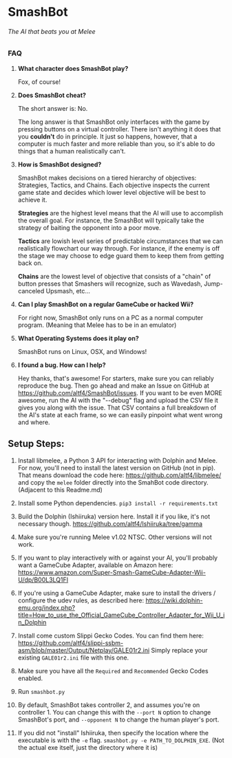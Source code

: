 # SmashBot
###### The AI that beats you at Melee

### FAQ

1. **What character does SmashBot play?**

    Fox, of course!

2. **Does SmashBot cheat?**

    The short answer is: No.

    The long answer is that SmashBot only interfaces with the game by pressing buttons on a virtual controller. There isn't anything it does that you **couldn't** do in principle. It just so happens, however, that a computer is much faster and more reliable than you, so it's able to do things that a human realistically can't.

3. **How is SmashBot designed?**

    SmashBot makes decisions on a tiered hierarchy of objectives: Strategies, Tactics, and Chains. Each objective inspects the current game state and decides which lower level objective will be best to achieve it.

    **Strategies** are the highest level means that the AI will use to accomplish the overall goal. For instance, the SmashBot will typically take the strategy of baiting the opponent into a poor move.

    **Tactics** are lowish level series of predictable circumstances that we can realistically flowchart our way through. For instance, if the enemy is off the stage we may choose to edge guard them to keep them from getting back on.

    **Chains** are the lowest level of objective that consists of a "chain" of button presses that Smashers will recognize, such as Wavedash, Jump-canceled Upsmash, etc...

5. **Can I play SmashBot on a regular GameCube or hacked Wii?**

    For right now, SmashBot only runs on a PC as a normal computer program. (Meaning that Melee has to be in an emulator)

5. **What Operating Systems does it play on?**

    SmashBot runs on Linux, OSX, and Windows!

7. **I found a bug. How can I help?**

    Hey thanks, that's awesome! For starters, make sure you can reliably reproduce the bug. Then go ahead and make an Issue on GitHub at https://github.com/altf4/SmashBot/issues. If you want to be even MORE awesome, run the AI with the "--debug" flag and upload the CSV file it gives you along with the issue. That CSV contains a full breakdown of the AI's state at each frame, so we can easily pinpoint what went wrong and where.


## Setup Steps:

1. Install libmelee, a Python 3 API for interacting with Dolphin and Melee. For now, you'll need to install the latest version on GitHub (not in pip). That means download the code here:
https://github.com/altf4/libmelee/ and copy the `melee` folder directly into the SmahBot code directory. (Adjacent to this Readme.md)

2. Install some Python dependencies. `pip3 install -r requirements.txt`

3. Build the Dolphin (Ishiiruka) version here. Install it if you like, it's not necessary though.
https://github.com/altf4/Ishiiruka/tree/gamma

4. Make sure you're running Melee v1.02 NTSC. Other versions will not work.

5. If you want to play interactively with or against your AI, you'll probably want a GameCube Adapter, available on Amazon here: https://www.amazon.com/Super-Smash-GameCube-Adapter-Wii-U/dp/B00L3LQ1FI

6. If you're using a GameCube Adapter, make sure to install the drivers / configure the udev rules, as described here:
https://wiki.dolphin-emu.org/index.php?title=How_to_use_the_Official_GameCube_Controller_Adapter_for_Wii_U_in_Dolphin

7. Install come custom Slippi Gecko Codes. You can find them here: https://github.com/altf4/slippi-ssbm-asm/blob/master/Output/Netplay/GALE01r2.ini Simply replace your existing `GALE01r2.ini` file with this one.

8. Make sure you have all the `Required` and `Recommended` Gecko Codes enabled.

9. Run `smashbot.py`

10. By default, SmashBot takes controller 2, and assumes you're on controller 1. You can change this with the `--port N`  option to change SmashBot's port, and `--opponent N` to change the human player's port.

11. If you did not "install" Ishiiruka, then specify the location where the executable is with the `-e` flag. `smashbot.py -e PATH_TO_DOLPHIN_EXE`. (Not the actual exe itself, just the directory where it is)
